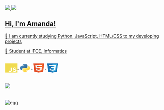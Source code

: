  <div>
  <a href="https://github.com/amandavical">
  <img height="180em" src="https://github-readme-stats.vercel.app/api?username=amandavical&show_icons=true&theme=dracula&include_all_commits=true&count_private=true"/>
  <img height="100em" src="https://github-readme-stats.vercel.app/api/top-langs/?username=amandavical&layout=compact&langs_count=7&theme=dracula"/>
</div>



 ## Hi, I'm Amanda!
<p>🌱 I am currently studying Python, JavaScript, HTML/CSS to my developing projects</p>
<p>🌼 Student at IFCE, Informatics</p>

<div style="display: inline_block"><br>
  <img align="center" alt="Rafa-Js" height="30" width="40" src="https://raw.githubusercontent.com/devicons/devicon/master/icons/javascript/javascript-plain.svg">
 <img align="center" alt="Rafa-Python" height="30" width="40" src="https://raw.githubusercontent.com/devicons/devicon/master/icons/python/python-original.svg">
  <img align="center" alt="Rafa-HTML" height="30" width="40" src="https://raw.githubusercontent.com/devicons/devicon/master/icons/html5/html5-original.svg">
  <img align="center" alt="Rafa-CSS" height="30" width="40" src="https://raw.githubusercontent.com/devicons/devicon/master/icons/css3/css3-original.svg">
</div>
 
  </br>
   </br>
 
<div> 
  <a href = "mailto:amandaestudos25@gmail.com"><img src="https://img.shields.io/badge/-Gmail-%23333?style=for-the-badge&logo=gmail&logoColor=white" target="_blank"></a>
</div>
 
 </br>
  </br>

<div>
  <img alt="egg" src="https://64.media.tumblr.com/4a8bba29fe9fc5648a4209fca9e236bb/8b37e15fc58d825b-b4/s540x810/d564ddc48dd336f7dfa0f525fa271915c7877e37.gif">
 </div>
